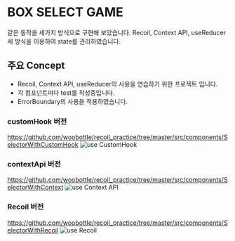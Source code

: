 # BOX SELECT GAME

같은 동작을 세가지 방식으로 구현해 보았습니다.
Recoil, Context API, useReducer 세 방식을 이용하여 state를 관리하였습니다.

## 주요 Concept
* Recoil, Context API, useReducer의 사용을 연습하기 위한 프로젝트 입니다.
* 각 컴포넌트마다 test를 작성중입니다.
* ErrorBoundary의 사용을 적용하였습니다.

### customHook 버전
https://github.com/woobottle/recoil_practice/tree/master/src/components/SelectorWithCustomHook
![use CustomHook](https://user-images.githubusercontent.com/50283326/162380795-9386965f-d14d-4d7c-8464-3bdd1f5e15b5.gif)

### contextApi 버전
https://github.com/woobottle/recoil_practice/tree/master/src/components/SelectorWithContext
![use Context API](https://user-images.githubusercontent.com/50283326/162380823-c5ff8d9f-a309-44a9-b98b-da90ea0de54b.gif)

### Recoil 버전
https://github.com/woobottle/recoil_practice/tree/master/src/components/SelectorWithRecoil
![use Recoil](https://user-images.githubusercontent.com/50283326/162380832-b9745f5e-ef89-4a26-86c0-56d8a18c8b68.gif)


